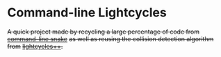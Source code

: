 # Command-line Lightcycles

~~A quick project made by recycling a large percentage of code from~~
~~[command-line snake](https://github.com/wildp/command-line-stuff/tree/master/Snake)~~
~~as well as reusing the collision detection algorithm from~~
~~[lightcycles++](https://github.com/wildp/lightcycles-collection/tree/master/lightcyclesplusplus/source).~~
